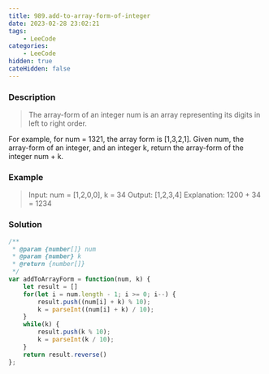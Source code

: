 ```yaml
---
title: 989.add-to-array-form-of-integer
date: 2023-02-28 23:02:21
tags:
    - LeeCode
categories:
    - LeeCode
hidden: true
cateHidden: false
---
```


### Description

> The array-form of an integer num is an array representing its digits in left to right order.

For example, for num = 1321, the array form is [1,3,2,1].
Given num, the array-form of an integer, and an integer k, return the array-form of the integer num + k.

### Example

> Input: num = [1,2,0,0], k = 34
Output: [1,2,3,4]
Explanation: 1200 + 34 = 1234

### Solution

```js
/**
 * @param {number[]} num
 * @param {number} k
 * @return {number[]}
 */
var addToArrayForm = function(num, k) {
    let result = []
    for(let i = num.length - 1; i >= 0; i--) {
        result.push((num[i] + k) % 10);
        k = parseInt((num[i] + k) / 10);
    }
    while(k) {
        result.push(k % 10);
        k = parseInt(k / 10);
    }
    return result.reverse()
};
```